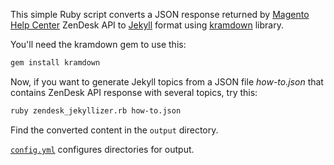 This simple Ruby script converts a JSON response returned by [Magento Help Center](https://support.magento.com/hc/en-us) ZenDesk API to [Jekyll](https://jekyllrb.com/) format using [kramdown](https://github.com/gettalong/kramdown) library.

You'll need the kramdown gem to use this:

```bash
gem install kramdown
```

Now, if you want to generate Jekyll topics from a JSON file _how-to.json_ that contains ZenDesk API response with several topics, try this:

```bash
ruby zendesk_jekyllizer.rb how-to.json
```

Find the converted content in the `output` directory.

[`config.yml`](config.yml) configures directories for output.

